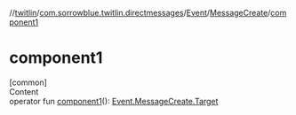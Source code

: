 //[twitlin](../../../index.md)/[com.sorrowblue.twitlin.directmessages](../../index.md)/[Event](../index.md)/[MessageCreate](index.md)/[component1](component1.md)



# component1  
[common]  
Content  
operator fun [component1](component1.md)(): [Event.MessageCreate.Target](-target/index.md)  



